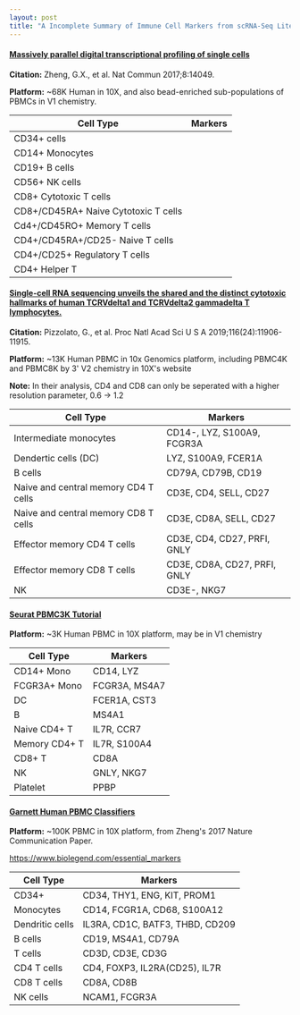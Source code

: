 ```yaml
---
layout: post
title: "A Incomplete Summary of Immune Cell Markers from scRNA-Seq Literature"
---
```


#### [Massively parallel digital transcriptional profiling of single cells](https://www.ncbi.nlm.nih.gov/pubmed/28091601)

**Citation:** Zheng, G.X., et al. Nat Commun 2017;8:14049.

**Platform:** ~68K Human in 10X, and also bead-enriched sub-populations of PBMCs in V1 chemistry.

 Cell Type | Markers 
---|---
CD34+ cells | 
CD14+ Monocytes | 
CD19+ B cells | 
CD56+ NK cells |
CD8+ Cytotoxic T cells |
CD8+/CD45RA+ Naive Cytotoxic T cells |
Cd4+/CD45RO+ Memory T cells |
CD4+/CD45RA+/CD25- Naive T cells | 
CD4+/CD25+ Regulatory T cells | 
CD4+ Helper T |


#### [Single-cell RNA sequencing unveils the shared and the distinct cytotoxic hallmarks of human TCRVdelta1 and TCRVdelta2 gammadelta T lymphocytes.](https://pubmed.ncbi.nlm.nih.gov/31118283-single-cell-rna-sequencing-unveils-the-shared-and-the-distinct-cytotoxic-hallmarks-of-human-tcrv1-and-tcrv2-t-lymphocytes/)

**Citation:** Pizzolato, G., et al.  Proc Natl Acad Sci U S A 2019;116(24):11906-11915.

**Platform:** ~13K Human PBMC in 10x Genomics platform, including PBMC4K and PBMC8K by 3' V2 chemistry in 10X's website 

**Note:** In their analysis, CD4 and CD8 can only be seperated with a higher resolution parameter, 0.6 -> 1.2

 Cell Type | Markers 
---|---
Intermediate monocytes|CD14-, LYZ, S100A9, FCGR3A
Dendertic cells (DC) | LYZ, S100A9, FCER1A
B cells | CD79A, CD79B, CD19
Naive and central memory CD4 T cells | CD3E, CD4, SELL, CD27
Naive and central memory CD8 T cells | CD3E, CD8A, SELL, CD27
Effector memory CD4 T cells | CD3E, CD4, CD27, PRFI, GNLY
Effector memory CD8 T cells | CD3E, CD8A, CD27, PRFI, GNLY
NK | CD3E-, NKG7

#### [Seurat PBMC3K Tutorial](https://satijalab.org/seurat/v3.1/pbmc3k_tutorial.html)

**Platform:** ~3K Human PBMC in 10X platform, may be in V1 chemistry

Cell Type | Markers 
---|---
CD14+ Mono | CD14, LYZ
FCGR3A+ Mono | FCGR3A, MS4A7
DC | FCER1A, CST3
B | MS4A1
Naive CD4+ T | IL7R, CCR7
Memory CD4+ T | IL7R, S100A4
CD8+ T | CD8A
NK | GNLY, NKG7
Platelet | PPBP

#### [Garnett Human PBMC Classifiers](https://cole-trapnell-lab.github.io/garnett/classifiers/)

**Platform:** ~100K PBMC in 10X platform, from Zheng's 2017 Nature Communication Paper.

https://www.biolegend.com/essential_markers


Cell Type | Markers 
---|---
CD34+ | CD34, THY1, ENG, KIT, PROM1
Monocytes | CD14, FCGR1A, CD68, S100A12
Dendritic cells | IL3RA, CD1C, BATF3, THBD, CD209
B cells | CD19, MS4A1, CD79A
T cells | CD3D, CD3E, CD3G
CD4 T cells | CD4, FOXP3, IL2RA(CD25), IL7R
CD8 T cells | CD8A, CD8B
NK cells | NCAM1, FCGR3A





